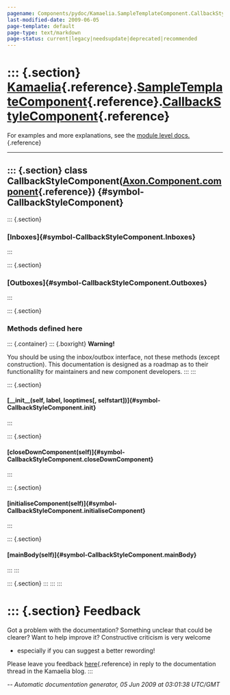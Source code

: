 ```yaml
---
pagename: Components/pydoc/Kamaelia.SampleTemplateComponent.CallbackStyleComponent
last-modified-date: 2009-06-05
page-template: default
page-type: text/markdown
page-status: current|legacy|needsupdate|deprecated|recommended
---
```

::: {.section}
[Kamaelia](/Components/pydoc/Kamaelia.html){.reference}.[SampleTemplateComponent](/Components/pydoc/Kamaelia.SampleTemplateComponent.html){.reference}.[CallbackStyleComponent](/Components/pydoc/Kamaelia.SampleTemplateComponent.CallbackStyleComponent.html){.reference}
===========================================================================================================================================================================================================================================================================

For examples and more explanations, see the [module level
docs.](/Components/pydoc/Kamaelia.SampleTemplateComponent.html){.reference}

------------------------------------------------------------------------

::: {.section}
class CallbackStyleComponent([Axon.Component.component](/Docs/Axon/Axon.Component.component.html){.reference}) {#symbol-CallbackStyleComponent}
--------------------------------------------------------------------------------------------------------------

::: {.section}
### [Inboxes]{#symbol-CallbackStyleComponent.Inboxes}
:::

::: {.section}
### [Outboxes]{#symbol-CallbackStyleComponent.Outboxes}
:::

::: {.section}
### Methods defined here

::: {.container}
::: {.boxright}
**Warning!**

You should be using the inbox/outbox interface, not these methods
(except construction). This documentation is designed as a roadmap as to
their functionalilty for maintainers and new component developers.
:::
:::

::: {.section}
#### [\_\_init\_\_(self, label, looptimes\[, selfstart\])]{#symbol-CallbackStyleComponent.__init__}
:::

::: {.section}
#### [closeDownComponent(self)]{#symbol-CallbackStyleComponent.closeDownComponent}
:::

::: {.section}
#### [initialiseComponent(self)]{#symbol-CallbackStyleComponent.initialiseComponent}
:::

::: {.section}
#### [mainBody(self)]{#symbol-CallbackStyleComponent.mainBody}
:::
:::

::: {.section}
:::
:::
:::

::: {.section}
Feedback
========

Got a problem with the documentation? Something unclear that could be
clearer? Want to help improve it? Constructive criticism is very welcome
- especially if you can suggest a better rewording!

Please leave you feedback
[here](../../../cgi-bin/blog/blog.cgi?rm=viewpost&nodeid=1142023701){.reference}
in reply to the documentation thread in the Kamaelia blog.
:::

*\-- Automatic documentation generator, 05 Jun 2009 at 03:01:38 UTC/GMT*
